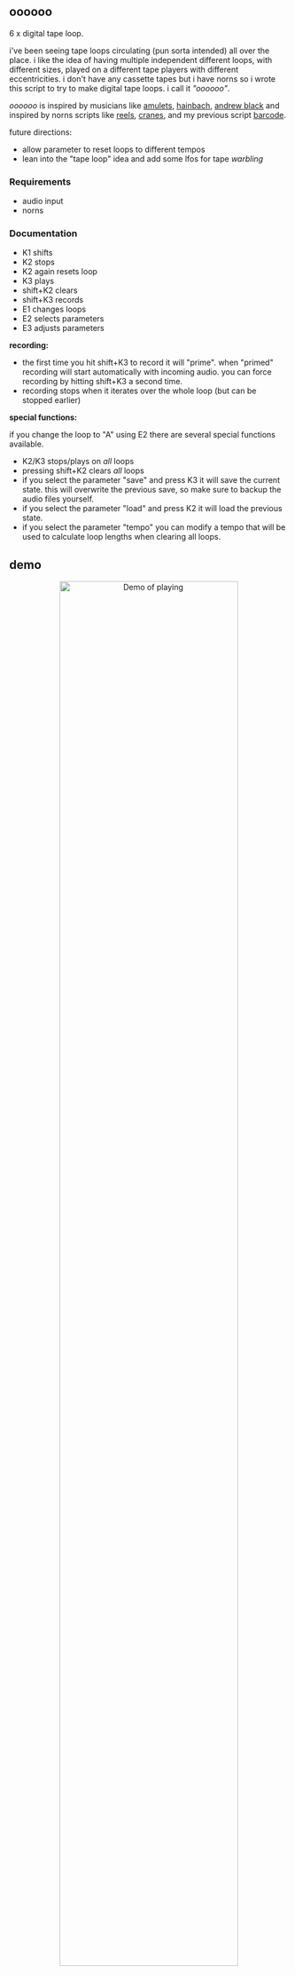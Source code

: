 ## oooooo

6 x digital tape loop.


i've been seeing tape loops circulating (pun sorta intended) all over the place. i like the idea of having multiple independent different loops, with different sizes, played on a different tape players with different eccentricities. i don't have any cassette tapes but i have norns so i wrote this script to try to make digital tape loops. i call it *"oooooo"*.

*oooooo* is inspired by musicians like [amulets](https://www.youtube.com/watch?v=hER3s1NPr_U), [hainbach](https://www.youtube.com/watch?v=cVy9ABT5-iY), [andrew black](https://www.instagram.com/andy_____black) and inspired by norns scripts like [reels](https://llllllll.co/t/reels), [cranes](https://llllllll.co/t/cranes), and my previous script [barcode](https://llllllll.co/t/barcode). 


future directions:

- allow parameter to reset loops to different tempos
- lean into the "tape loop" idea and add some lfos for tape *warbling*

### Requirements

- audio input
- norns

### Documentation

- K1 shifts
- K2 stops
- K2 again resets loop
- K3 plays
- shift+K2 clears
- shift+K3 records
- E1 changes loops
- E2 selects parameters
- E3 adjusts parameters

**recording:**

- the first time you hit shift+K3 to record it will "prime". when "primed" recording will start automatically with incoming audio. you can force recording by hitting shift+K3 a second time.
- recording stops when it iterates over the whole loop (but can be stopped earlier)


**special functions:**

if you change the loop to "A" using E2 there are several special functions available.

- K2/K3 stops/plays on *all* loops
- pressing shift+K2 clears *all* loops
- if you select the parameter "save" and press K3 it will save the current state. this will overwrite the previous save, so make sure to backup the audio files yourself.
- if you select the parameter "load" and press K2 it will load the previous state.
- if you select the parameter "tempo" you can modify a tempo that will be used to calculate loop lengths when clearing all loops.



## demo 

<p align="center"><a href="https://www.instagram.com/p/X/"><img src="X" alt="Demo of playing" width=80%></a></p>

## my other norns

- [barcode](https://github.com/schollz/barcode): replays a buffer six times, at different levels & pans & rates & positions, modulated by lfos on every parameter.
- [blndr](https://github.com/schollz/blndr): a quantized delay with time morphing
- [clcks](https://github.com/schollz/clcks): a tempo-locked repeater for monome norns

## license 

mit 